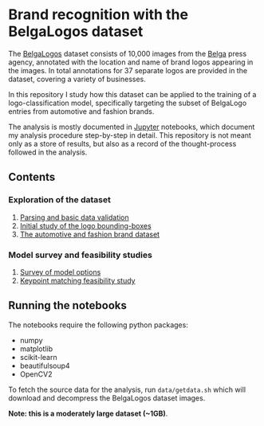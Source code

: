 # Brand recognition with the BelgaLogos dataset

The
[BelgaLogos](http://www-sop.inria.fr/members/Alexis.Joly/BelgaLogos/BelgaLogos.html)
dataset consists of 10,000 images from the [Belga](http://www.belga.be/) press
agency, annotated with the location and name of brand logos appearing in the
images. In total annotations for 37 separate logos are provided in the dataset,
covering a variety of businesses.

In this repository I study how this dataset can be applied to the training of a
logo-classification model, specifically targeting the subset of BelgaLogo
entries from automotive and fashion brands.

The analysis is mostly documented in [Jupyter](http://jupyter.org/) notebooks,
which document my analysis procedure step-by-step in detail. This repository is
not meant only as a store of results, but also as a record of the
thought-process followed in the analysis. 

## Contents

### Exploration of the dataset
1. [Parsing and basic data validation](parsing.ipynb)
2. [Initial study of the logo bounding-boxes](image_bb.ipynb)
3. [The automotive and fashion brand dataset](dataset.ipynb)

### Model survey and feasibility studies
1. [Survey of model options](models.ipynb)
2. [Keypoint matching feasibility study](keypoint.ipynb)

## Running the notebooks

The notebooks require the following python packages:
 - numpy
 - matplotlib
 - scikit-learn
 - beautifulsoup4
 - OpenCV2

To fetch the source data for the analysis, run `data/getdata.sh` which will
download and decompress the BelgaLogos dataset images. 

**Note: this is a moderately large dataset (~1GB)**.
